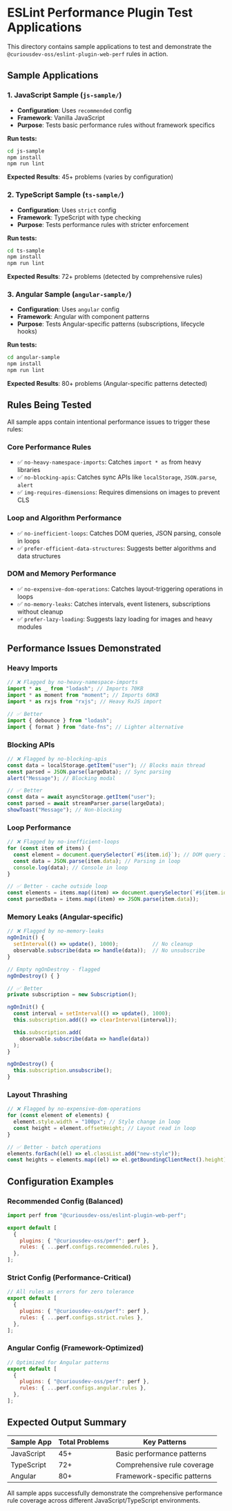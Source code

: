 # ESLint Performance Plugin Test Applications

This directory contains sample applications to test and demonstrate the `@curiousdev-oss/eslint-plugin-web-perf` rules in action.

## Sample Applications

### 1. JavaScript Sample (`js-sample/`)

- **Configuration**: Uses `recommended` config
- **Framework**: Vanilla JavaScript
- **Purpose**: Tests basic performance rules without framework specifics

**Run tests:**

```bash
cd js-sample
npm install
npm run lint
```

**Expected Results**: 45+ problems (varies by configuration)

### 2. TypeScript Sample (`ts-sample/`)

- **Configuration**: Uses `strict` config
- **Framework**: TypeScript with type checking
- **Purpose**: Tests performance rules with stricter enforcement

**Run tests:**

```bash
cd ts-sample
npm install
npm run lint
```

**Expected Results**: 72+ problems (detected by comprehensive rules)

### 3. Angular Sample (`angular-sample/`)

- **Configuration**: Uses `angular` config
- **Framework**: Angular with component patterns
- **Purpose**: Tests Angular-specific patterns (subscriptions, lifecycle hooks)

**Run tests:**

```bash
cd angular-sample
npm install
npm run lint
```

**Expected Results**: 80+ problems (Angular-specific patterns detected)

## Rules Being Tested

All sample apps contain intentional performance issues to trigger these rules:

### Core Performance Rules

- ✅ `no-heavy-namespace-imports`: Catches `import * as` from heavy libraries
- ✅ `no-blocking-apis`: Catches sync APIs like `localStorage`, `JSON.parse`, `alert`
- ✅ `img-requires-dimensions`: Requires dimensions on images to prevent CLS

### Loop and Algorithm Performance

- ✅ `no-inefficient-loops`: Catches DOM queries, JSON parsing, console in loops
- ✅ `prefer-efficient-data-structures`: Suggests better algorithms and data structures

### DOM and Memory Performance

- ✅ `no-expensive-dom-operations`: Catches layout-triggering operations in loops
- ✅ `no-memory-leaks`: Catches intervals, event listeners, subscriptions without cleanup
- ✅ `prefer-lazy-loading`: Suggests lazy loading for images and heavy modules

## Performance Issues Demonstrated

### Heavy Imports

```javascript
// ❌ Flagged by no-heavy-namespace-imports
import * as _ from "lodash"; // Imports 70KB
import * as moment from "moment"; // Imports 60KB
import * as rxjs from "rxjs"; // Heavy RxJS import

// ✅ Better
import { debounce } from "lodash";
import { format } from "date-fns"; // Lighter alternative
```

### Blocking APIs

```javascript
// ❌ Flagged by no-blocking-apis
const data = localStorage.getItem("user"); // Blocks main thread
const parsed = JSON.parse(largeData); // Sync parsing
alert("Message"); // Blocking modal

// ✅ Better
const data = await asyncStorage.getItem("user");
const parsed = await streamParser.parse(largeData);
showToast("Message"); // Non-blocking
```

### Loop Performance

```javascript
// ❌ Flagged by no-inefficient-loops
for (const item of items) {
  const element = document.querySelector(`#${item.id}`); // DOM query in loop
  const data = JSON.parse(item.data); // Parsing in loop
  console.log(data); // Console in loop
}

// ✅ Better - cache outside loop
const elements = items.map((item) => document.querySelector(`#${item.id}`));
const parsedData = items.map((item) => JSON.parse(item.data));
```

### Memory Leaks (Angular-specific)

```typescript
// ❌ Flagged by no-memory-leaks
ngOnInit() {
  setInterval(() => update(), 1000);           // No cleanup
  observable.subscribe(data => handle(data));  // No unsubscribe
}

// Empty ngOnDestroy - flagged
ngOnDestroy() { }

// ✅ Better
private subscription = new Subscription();

ngOnInit() {
  const interval = setInterval(() => update(), 1000);
  this.subscription.add(() => clearInterval(interval));

  this.subscription.add(
    observable.subscribe(data => handle(data))
  );
}

ngOnDestroy() {
  this.subscription.unsubscribe();
}
```

### Layout Thrashing

```javascript
// ❌ Flagged by no-expensive-dom-operations
for (const element of elements) {
  element.style.width = "100px"; // Style change in loop
  const height = element.offsetHeight; // Layout read in loop
}

// ✅ Better - batch operations
elements.forEach((el) => el.classList.add("new-style"));
const heights = elements.map((el) => el.getBoundingClientRect().height);
```

## Configuration Examples

### Recommended Config (Balanced)

```javascript
import perf from "@curiousdev-oss/eslint-plugin-web-perf";

export default [
  {
    plugins: { "@curiousdev-oss/perf": perf },
    rules: { ...perf.configs.recommended.rules },
  },
];
```

### Strict Config (Performance-Critical)

```javascript
// All rules as errors for zero tolerance
export default [
  {
    plugins: { "@curiousdev-oss/perf": perf },
    rules: { ...perf.configs.strict.rules },
  },
];
```

### Angular Config (Framework-Optimized)

```javascript
// Optimized for Angular patterns
export default [
  {
    plugins: { "@curiousdev-oss/perf": perf },
    rules: { ...perf.configs.angular.rules },
  },
];
```

## Expected Output Summary

| Sample App | Total Problems | Key Patterns                |
| ---------- | -------------- | --------------------------- |
| JavaScript | 45+            | Basic performance patterns  |
| TypeScript | 72+            | Comprehensive rule coverage |
| Angular    | 80+            | Framework-specific patterns |

All sample apps successfully demonstrate the comprehensive performance rule coverage across different JavaScript/TypeScript environments.
